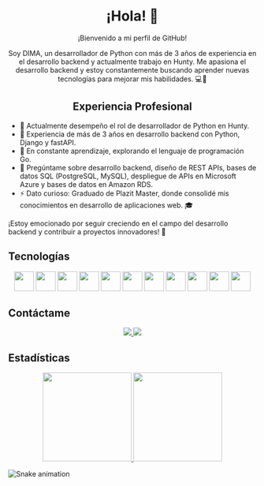 <div align="center">

# ¡Hola! 👋

¡Bienvenido a mi perfil de GitHub!

Soy DIMA, un desarrollador de Python con más de 3 años de experiencia en el desarrollo backend y actualmente trabajo en Hunty. Me apasiona el desarrollo backend y estoy constantemente buscando aprender nuevas tecnologías para mejorar mis habilidades. 💻🚀

## Experiencia Profesional
</div>

- 🔭 Actualmente desempeño el rol de desarrollador de Python en Hunty.
- 💼 Experiencia de más de 3 años en desarrollo backend con Python, Django y fastAPI.
- 🌱 En constante aprendizaje, explorando el lenguaje de programación Go.
- 💬 Pregúntame sobre desarrollo backend, diseño de REST APIs, bases de datos SQL (PostgreSQL, MySQL), despliegue de APIs en Microsoft Azure y bases de datos en Amazon RDS.
- ⚡ Dato curioso: Graduado de Plazit Master, donde consolidé mis conocimientos en desarrollo de aplicaciones web. 🎓

¡Estoy emocionado por seguir creciendo en el campo del desarrollo backend y contribuir a proyectos innovadores! 🌟

## Tecnologías

<p align="center">
  <img src="https://cdn.jsdelivr.net/gh/devicons/devicon/icons/git/git-original.svg" width="40" height="40" />
  <img src="https://cdn.jsdelivr.net/gh/devicons/devicon/icons/django/django-plain.svg" width="40" height="40" />
  <img src="https://cdn.jsdelivr.net/gh/devicons/devicon/icons/fastapi/fastapi-original.svg" width="40" height="40" />
  <img src="https://cdn.jsdelivr.net/gh/devicons/devicon/icons/vscode/vscode-original.svg" width="40" height="40" />
  <img src="https://cdn.jsdelivr.net/gh/devicons/devicon/icons/ubuntu/ubuntu-plain.svg" width="40" height="40" />
  <img src="https://cdn.jsdelivr.net/gh/devicons/devicon/icons/googlecloud/googlecloud-original.svg" width="40" height="40" />
  <img src="https://cdn.jsdelivr.net/gh/devicons/devicon/icons/mysql/mysql-original.svg" width="40" height="40" />
  <img src="https://cdn.jsdelivr.net/gh/devicons/devicon/icons/postgresql/postgresql-original.svg" width="40" height="40" />
  <img src="https://cdn.jsdelivr.net/gh/devicons/devicon/icons/slack/slack-original.svg" width="40" height="40" />
  <img src="https://cdn.jsdelivr.net/gh/devicons/devicon/icons/pycharm/pycharm-original.svg" width="40" height="40" />
  <img src="https://cdn.jsdelivr.net/gh/devicons/devicon/icons/python/python-original.svg" width="40" height="40" />
</p>                    

## Contáctame

<p align="center">
  <a href="mailto:dimaps716@gmail.com">
    <img src="https://img.shields.io/badge/Gmail-D14836?style=for-the-badge&logo=gmail&logoColor=white" target="_blank" />
  </a>
  <a href="https://www.linkedin.com/in/dimaps716/" target="_blank">
    <img src="https://img.shields.io/badge/-LinkedIn-%230077B5?style=for-the-badge&logo=linkedin&logoColor=white" target="_blank" />
  </a>   
</p>

## Estadísticas

<p align="center">
  <a href="https://github.com/Dimaps716">
    <img height="180em" src="https://github-readme-stats.vercel.app/api/top-langs/?username=Dimaps716&layout=compact&langs_count=7&theme=dracula" />
    <img height="180em" src="https://github-readme-stats.vercel.app/api?username=Dimaps716&show_icons=true&theme=dracula&include_all_commits=true&count_private=true" />
  </a>
</p>

![Snake animation](https://github.com/Dimaps716/Dimaps716/blob/output/github-contribution-grid-snake.svg)


